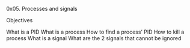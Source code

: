 0x05. Processes and signals

Objectives

What is a PID
What is a process
How to find a process’ PID
How to kill a process
What is a signal
What are the 2 signals that cannot be ignored
